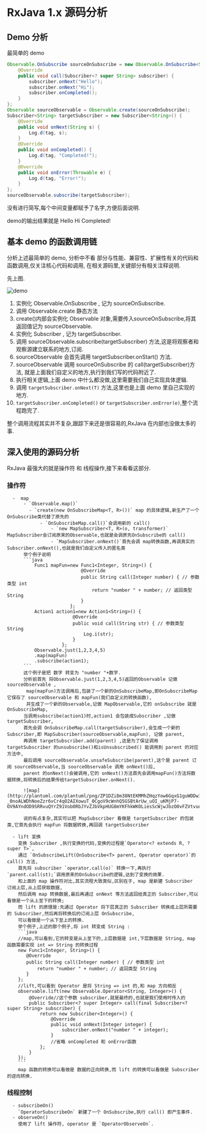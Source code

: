 RxJava 1.x 源码分析
========
## Demo 分析
最简单的 demo
```java
Observable.OnSubscribe sourceOnSubscribe = new Observable.OnSubscribe<String>() {
    @Override
    public void call(Subscriber<? super String> subscriber) {
        subscriber.onNext("Hello");
        subscriber.onNext("Hi");
        subscriber.onCompleted();
    }
};
Observable sourceObservable = Observable.create(sourceOnSubscribe);
Subscriber<String> targetSubscriber = new Subscriber<String>() {
    @Override
    public void onNext(String s) {
        Log.d(tag, s);
    }
    @Override
    public void onCompleted() {
        Log.d(tag, "Completed!");
    }
    @Override
    public void onError(Throwable e) {
        Log.d(tag, "Error!");
    }
};
sourceObservable.subscribe(targetSubscriber);
```
没有进行简写,每个中间变量都赋予了名字,方便后面说明.

demo的输出结果就是 Hello Hi Completed!
 
## 基本 demo 的函数调用链
分析上述最简单的 demo, 分析中不看 部分与性能、兼容性、扩展性有关的代码和函数调用,仅关注核心代码和调用,
在相关源码里,关键部分有相关注释说明.

先上图.

![demo](http://plantuml.com/plantuml/png/bP0n3i8m34Ntd29ZCb1s1XR4IeToWIIr42A9aUjGZa-1gereEh1-_UTdsoJ6c8854iOnaWmW0iZDNdQOo44TcsGxHrSBSYSZz39BL5LLUgpNjWDw6ElVFKTW6DHYX1PPRNRaw4Sn1QKHNnyRkW1FCOte7EJB5JpTTCJl92qMzR8FOpEahCf0wN_EUB_kowehV8koHxgLWUA69tYoEki_Y0E6kmU6LkajnYCHaXg-_W80)

1. 实例化 Observable.OnSubscribe , 记为 sourceOnSubscribe.
2. 调用 Observable.create 静态方法
3. create()内部会实例化 Observable 对象,需要传入sourceOnSubscribe,将其返回值记为 sourceObservable.
4. 实例化 Subscriber , 记为 targetSubscriber.
5. 调用 sourceObservable.subscribe(targetSubscriber) 方法,这是将观察者和观察源建立联系的地方,订阅.
6. sourceObservable 会首先调用 targetSubscriber.onStart() 方法.
7. sourceObservable 调用 sourceOnSubscribe 的 call(targetSubscriber)方法, 就是上面我们自定义的地方,执行到我们写的代码附近了.
8. 执行相关逻辑,上面 demo 中什么都没做,这里需要我们自己实现具体逻辑.
9. 调用 `targetSubscriber.onNext(T)` 方法,这里也是上面 demo 里自己实现的地方.
10. `targetSubscriber.onCompleted()` or `targetSubscriber.onError(e)`,整个流程跑完了.

整个调用流程其实并不复杂,跟踪下来还是很容易的,RxJava 在内部也没做太多的事.

## 深入使用的源码分析
RxJava 最强大的就是操作符 和 线程操作,接下来看看这部分.
### 操作符
      -  map
          - `Observable.map()`
            - `create(new OnSubscribeMap<T, R>())` map 的具体逻辑,新生产了一个OnSubscribe类代替了原先的
                - `OnSubscribeMap.call()`会调用新的 call()
                    - `new MapSubscriber<T, R>(o, transformer)` MapSubscriber会订阅原来的Observable,也就是会调原先OnSubscribe的 call()
                    - `MapSubscriber.onNext()`首先会调 map转换函数,再调真实的Subscriber.onNext(),也就是我们自定义传入的匿名类
          举个例子说明
          ```java
              Func1 mapFun=new Func1<Integer, String>() {
                               @Override
                               public String call(Integer number) { // 参数类型 int
                                   return "number " + number; // 返回类型 String
                               }
                           };
              Action1 action1=new Action1<String>() {
                            @Override
                            public void call(String str) { // 参数类型 String
                                Log.i(str);
                            }
                        };
              Observable.just(1,2,3,4,5)
              .map(mapFun)
              .subscribe(action1);
          ```
          这个例子是把 数字 转变为 "number "+数字.
          分析前首先 将Observable.just(1,2,3,4,5)返回的Observable 记做 sourceObservable ,
           map(mapFun)方法调用后,包装了一个新的OnSubscribeMap,即OnSubscribeMap 它保存了 sourceObservable 和 mapFun(我们自定义的转换函数),
           并生成了一个新的Observable,记做 MapObservable,它的 onSubscribe 就是 OnSubscribeMap,
          当调用subscribe(action1)时,action1 会包装成Subscriber ,记做 targetSubscriber,
          首先会调 OnSubscribeMap.call(targetSubscriber),会生成一个新的 Subscriber,即 MapSubscriber(sourceObservable,mapFun), 记做 parent,
          再调用 targetSubscriber.add(parent) ,这是为了保证调用 targetSubscriber 的unsubscribe()和isUnsubscribed() 能调用到 parent 的对应方法中,
          最后调用 sourceObservable.unsafeSubscribe(parent),这个是 parent 订阅 sourceObservable,当 sourceObservable 调用 onNext()后,
          parent 的onNext()会被调用,它的 onNext()方法首先会调用mapFun()方法将数据转换,将转换后的结果传给targetSubscriber.onNext().
          
          ![map](http://plantuml.com/plantuml/png/ZP1DZi8m38NtEKMMhZHqzYow6GqxG1guWDDw15AJL4u279y2CrLTmiyYYcH_py_FcA9toHfYXNNqh2qfItfMwRK9n0SqBUcvjjX1_nR95MhKk61kaqoeUMzeYLsFEZfEYX1t-_0noALWDhNoeZzr6vCr4qO2AIXowuT_0CgoV9cWnhQ5GSBtArUw_uOI_uKMjP7-OV9AYndOD9SRRvuQYrZ91Vob0RbJYvZJbVkpHUG8mYKFhkWKOLiesScWjwJbzO0vFZVtvuq5lhpjMehKGF7ftJUpPw3Nyn_8r1a0)
          
          说的有点复杂,其实可以把 MapSubscriber 看做是 targetSubscriber 的包装类,它首先会执行 mapFun 将数据转换,再回调 targetSubscriber
        
      - lift 变换
        变换 Subscriber ,执行变换的代码,变换的过程是`Operator<? extends R, ? super T>`,
        通过 `OnSubscribeLift(OnSubscribe<T> parent, Operator operator)`的 call() 方法,
        首先将 subscriber `operator.call(o)` 转换一下,再执行`parent.call(st);`调用原来的OnSubscribe的逻辑,达到了变换的效果.
        和上面的 map 操作符对比,其实流程大致类似,区别在于, map 是新建 Subscriber 订阅上层,从上层获取数据,
        然后调用 map 转换数据,最后再通过 onNext 等方法返回给真正的 Subscriber,可以看做是一个从上至下的转换;
        而 lift 的原理是:先通过 Operator 将下层真正的 Subscriber 转换成上层所需要的 Subscriber,然后再将转换后的订阅上层 OnSubscribe,
        可以看做是一个从下至上的转换.
        举个例子,上述的那个例子,将 int 转变成 String :
        ```java
        //map,可以看到,它的转变是从上至下的,上层数据是 int,下层数据是 String, map函数需要实现 int => String 的转换过程
        new Func1<Integer, String>() {
           @Override
           public String call(Integer number) { // 参数类型 int
               return "number " + number; // 返回类型 String
           }
        };
        //lift,可以看到 Operator 是将 String => int 的,和 map 方向相反
        observable.lift(new Observable.Operator<String, Integer>() {
            @Override//这个参数 subscriber,就是最终的,也就是我们使用时传入的
            public Subscriber<? super Integer> call(final Subscriber<? super String> subscriber) {
                return new Subscriber<Integer>() {
                    @Override
                    public void onNext(Integer integer) {
                        subscriber.onNext("number " + integer);
                    }
                    //省略 onCompleted 和 onError函数
                };
            }
        });
        ```
        map 函数的转换可以看做是 数据的正向转换,而 lift 的转换可以看做是 Subscriber 的逆向转换.
        
### 线程控制
      - subscribeOn()
        `OperatorSubscribeOn` 新建了一个 OnSubscribe,执行 call() 即产生事件.
      - observeOn()
        使用了 lift 操作符, operator 是 `OperatorObserveOn`.
